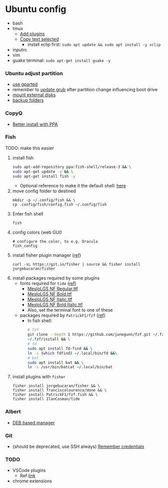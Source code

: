 # Ubuntu config

* bash
* tmux
  * [Add plugins](https://github.com/tmux-plugins/tpm)
  * [Copy text selected](https://unix.stackexchange.com/questions/348913/copy-selection-to-a-clipboard-in-tmux)
    * install xclip first: `sudo apt update && sudo apt install -y xclip`
* inputrc
* vim
* guake terminal: `sudo apt-get install guake -y`

### Ubuntu adjust partition
* [use gparted](https://askubuntu.com/questions/66000/how-to-merge-partitions)
* remember to [update grub](https://askubuntu.com/questions/671788/how-to-increase-size-of-boot-partition-using-gparted) after partition change influencing boot drive
* [mount external disks](https://www.cyberciti.biz/faq/mount-drive-from-command-line-ubuntu-linux/)
* [backup folders](https://askubuntu.com/questions/302642/how-to-copy-a-directory-from-one-hard-drive-to-another-with-every-single-file)

### CopyQ
* [Better install with PPA](https://hluk.github.io/CopyQ/)

### Fish
TODO: make this easier
1. install fish
    ```bash
    sudo apt-add-repository ppa:fish-shell/release-3 && \
    sudo apt-get update -y && \
    sudo apt-get install fish -y
    ```
    * Optional reference to make it the default shell: [here](https://fishshell.com/docs/current/tutorial.html#switching-to-fish)
1. move config folder to destined
    ```
    mkdir -p ~/.config/fish && \
    cp .config/fish/config.fish ~/.config/fish
    ```
1. Enter fish shell
    ```
    fish
    ```
1. config colors (web GUI)
    ```
    # configure the color, to e.g. Dracula
    fish_config
    ```
1. install fisher plugin manager ([ref](https://github.com/jorgebucaran/fisher))
    ```
    curl -sL https://git.io/fisher | source && fisher install jorgebucaran/fisher

    ```
1. install packages required by some plugins
    * fonts required for `tide` ([ref](https://github.com/IlanCosman/tide#fonts))
        * [MesloLGS NF Regular.ttf](https://github.com/IlanCosman/tide/blob/assets/fonts/mesloLGS_NF_regular.ttf?raw=true)
        * [MesloLGS NF Bold.ttf](https://github.com/IlanCosman/tide/blob/assets/fonts/mesloLGS_NF_bold.ttf?raw=true)
        * [MesloLGS NF Italic.ttf](https://github.com/IlanCosman/tide/blob/assets/fonts/mesloLGS_NF_italic.ttf?raw=true)
        * [MesloLGS NF Bold Italic.ttf](https://github.com/IlanCosman/tide/blob/assets/fonts/mesloLGS_NF_bold_italic.ttf?raw=true)
        * Also, set the terminal font to one of these
    * packages required by `PatrickF1/fzf` ([ref](https://github.com/PatrickF1/fzf.fish#installation))
        * In fish shell:
            ``` bash
            # fzf
            git clone --depth 1 https://github.com/junegunn/fzf.git ~/.fzf && \
            ~/.fzf/install && \
            # fd
            sudo apt install fd-find && \
            ln -s (which fdfind) ~/.local/bin/fd &&\
            # bat
            sudo apt install bat && \
            ln -s /usr/bin/batcat ~/.local/bin/bat
            ```
1. install plugins with `fisher`
    ```
    fisher install jorgebucaran/fisher && \
    fisher install franciscolourenco/done && \
    fisher install PatrickF1/fzf.fish && \
    fisher install IlanCosman/tide
    ```

### Albert
* [DEB based manager](https://albertlauncher.github.io/docs/installing/)

### Git
* (should be deprecated, use SSH always) [Remember credentials](https://git-scm.com/docs/git-credential-store)

### TODO
* VSCode plugins
    * Ref [link](https://www.ubuntupit.com/best-visual-studio-code-extensions-for-programmers/)
* chrome extensions
